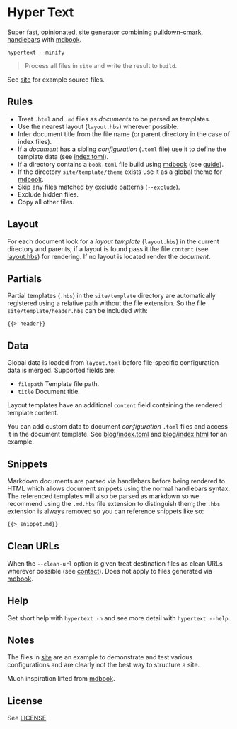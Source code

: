 # Hyper Text

Super fast, opinionated, site generator combining [pulldown-cmark][], [handlebars][] with [mdbook][].

```
hypertext --minify
```

> Process all files in `site` and write the result to `build`.

See [site](/site) for example source files.

## Rules

* Treat `.html` and `.md` files as *documents* to be parsed as templates.
* Use the nearest layout (`layout.hbs`) wherever possible.
* Infer document title from the file name (or parent directory in the case of index files).
* If a *document* has a sibling *configuration* (`.toml` file) use it to define the template data (see [index.toml](/site/index.toml)).
* If a directory contains a `book.toml` file build using [mdbook][] (see [guide](/site/guide)).
* If the directory `site/template/theme` exists use it as a global theme for [mdbook][].
* Skip any files matched by exclude patterns (`--exclude`).
* Exclude hidden files.
* Copy all other files.

## Layout

For each document look for a *layout template* (`layout.hbs`) in the current directory and parents; if a layout is found pass it the file `content` (see [layout.hbs](/site/layout.hbs)) for rendering. If no layout is located render the *document*.

## Partials

Partial templates (`.hbs`)  in the `site/template` directory are automatically registered using a relative path without the file extension. So the file `site/template/header.hbs` can be included with:

```
{{> header}}
```

## Data

Global data is loaded from `layout.toml` before file-specific configuration data is merged. Supported fields are:

* `filepath` Template file path.
* `title` Document title.

Layout templates have an additional `content` field containing the rendered template content.

You can add custom data to document *configuration* `.toml` files and access it in the document template. See [blog/index.toml](/site/blog/index.toml) and [blog/index.html](/site/blog/index.html) for an example.

## Snippets

Markdown documents are parsed via handlebars before being rendered to HTML which allows document snippets using the normal handlebars syntax. The referenced templates will also be parsed as markdown so we recommend using the `.md.hbs` file extension to distinguish them; the `.hbs` extension is always removed so you can reference snippets like so:

```markdown
{{> snippet.md}}
```

## Clean URLs

When the `--clean-url` option is given treat destination files as clean URLs wherever possible (see [contact](/site/contact.html)). Does not apply to files generated via [mdbook][].

## Help

Get short help with `hypertext -h` and see more detail with `hypertext --help`.

## Notes

The files in [site](/site) are an example to demonstrate and test various configurations and are clearly not the best way to structure a site.

Much inspiration lifted from [mdbook][].

## License

See [LICENSE](/LICENSE).

[pulldown-cmark]: https://github.com/raphlinus/pulldown-cmark
[handlebars]: https://github.com/sunng87/handlebars-rust
[mdbook]: https://github.com/rust-lang/mdBook
